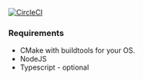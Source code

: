 
[![CircleCI](https://dl.circleci.com/status-badge/img/gh/aellison5505/node-falcon/tree/master.svg?style=svg)](https://dl.circleci.com/status-badge/redirect/gh/aellison5505/node-falcon/tree/master)

### Requirements
* CMake with buildtools for your OS.
* NodeJS
* Typescript - optional
